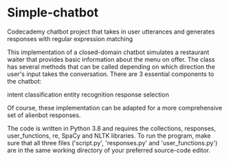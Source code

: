 # Simple-chatbot

Codecademy chatbot project that takes in user utterances and generates responses with regular expression matching

This implementation of a closed-domain chatbot simulates a restaurant waiter that provides basic information about the menu on offer. The class has several methods that can be called depending on which direction the user's input takes the conversation. There are 3 essential components to the chatbot:

intent classification
entity recognition
response selection

Of course, these implementation can be adapted for a more comprehensive set of alienbot responses.

The code is written in Python 3.8 and requires the collections, responses, user_functions, re, SpaCy and NLTK libraries. To run the program, make sure that all three files ('script.py', 'responses.py' and 'user_functions.py') are in the same working directory of your preferred source-code editor.

